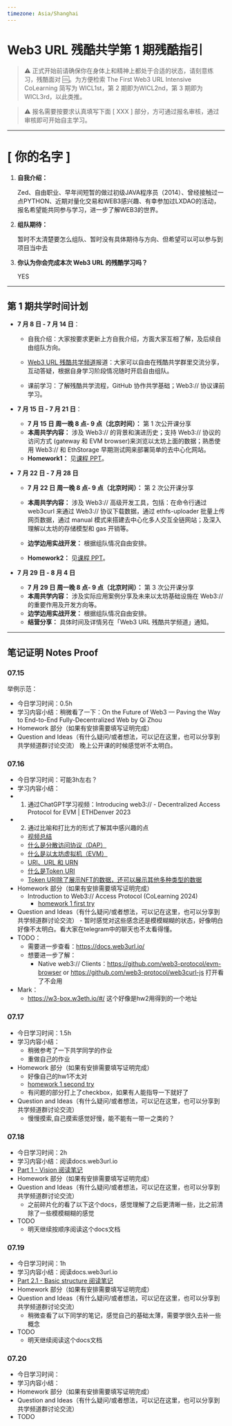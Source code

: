 ```yaml
---
timezone: Asia/Shanghai
---
```



# Web3 URL 残酷共学第 1 期残酷指引

> ⚠️ 正式开始前请确保你在身体上和精神上都处于合适的状态，请刻意练习，残酷面对 🆒。为方便检索 The First Web3 URL Intensive CoLearning 简写为 WICL1st，第 2 期即为WICL2nd，第 3 期即为 WICL3rd，以此类推。

> ⚠️ 报名需要按要求认真填写下面 [ XXX ] 部分，方可通过报名审核，通过审核即可开始自主学习。

---

# [ 你的名字 ]

1. **自我介绍：**

   Zed、自由职业、早年间短暂的做过初级JAVA程序员（2014）、曾经接触过一点PYTHON、近期对量化交易和WEB3感兴趣、有幸参加过LXDAO的活动，报名希望能共同参与学习，进一步了解WEB3的世界。

2. **组队期待：**

   暂时不太清楚要怎么组队、暂时没有具体期待与方向、但希望可以可以参与到项目当中去

3. **你认为你会完成本次 Web3 URL 的残酷学习吗？**

   YES

---

## 第 1 期共学时间计划

- **7 月 8 日 - 7 月 14 日**：

  - 自我介绍：大家按要求更新上方自我介绍，方面大家互相了解，及后续自由组队方向。

  -  [Web3 URL 残酷共学频道](https://t.me/LXDAO/8748)报道：大家可以自由在残酷共学群里交流分享，互动答疑，根据自身学习阶段情况随时开启自由组队。

  - 课前学习：了解残酷共学流程，GitHub 协作共学基础；Web3:// 协议课前学习。

- **7 月 15 日 - 7 月 21 日**：

  - **7 月 15 日 周一晚 8 点- 9 点（北京时间）：** 第 1 次公开课分享
  - **本周共学内容：** 涉及 Web3://  的背景和演进历史；支持 Web3://  协议的访问方式 (gateway 和 EVM browser)来浏览以太坊上面的数据；熟悉使用 Web3://  和 EthStorage 早期测试网来部署简单的去中心化网站。
  - **Homework1：** 见[课程 PPT](https://docs.google.com/presentation/d/1egJUKJrjC9wjkmOF9sLBkTSwHpd6hl8FXkWehPW7kFk/edit#slide=id.g1754f50a55c_0_11)。

- **7 月 22 日 - 7 月 28 日**
  - **7 月 22 日 周一晚 8 点- 9 点（北京时间）：** 第 2 次公开课分享

  - **本周共学内容：** 涉及 Web3://  高级开发工具，包括：在命令行通过 web3curl 来通过 Web3://  协议下载数据，通过 ethfs-uploader 批量上传网页数据，通过 manual 模式来搭建去中心化多人交互全链网站；及深入理解以太坊的存储模型和 gas 开销等。
  - **边学边用实战开发：** 根据组队情况自由安排。
  - **Homework2：** 见[课程 PPT](https://docs.google.com/presentation/d/1egJUKJrjC9wjkmOF9sLBkTSwHpd6hl8FXkWehPW7kFk/edit#slide=id.g1754f50a55c_0_11)。

- **7 月 29 日 - 8 月 4 日**
  - **7 月 29 日 周一晚 8 点- 9 点（北京时间）：** 第 3 次公开课分享
  - **本周共学内容：** 涉及实际应用案例分享及未来以太坊基础设施在 Web3://  的重要作用及开发方向等。
  - **边学边用实战开发：** 根据组队情况自由安排。
  - **结营分享：** 具体时间及详情另在「Web3 URL 残酷共学频道」通知。

---

## 笔记证明 Notes Proof
<!-- Content_START --> 
### 07.15

举例示范：

- 今日学习时间：0.5h
- 学习内容小结：稍微看了一下：On the Future of Web3 — Paving the Way to End-to-End Fully-Decentralized Web by Qi Zhou
- Homework 部分（如果有安排需要填写证明完成）
- Question and Ideas（有什么疑问/或者想法，可以记在这里，也可以分享到共学频道群讨论交流）
  晚上公开课的时候感觉听不太明白。


### 07.16

- 今日学习时间：可能3h左右？
- 学习内容小结：
- 1. 通过ChatGPT学习视频：Introducing web3:// - Decentralized Access Protocol for EVM | ETHDenver 2023
- 2. 通过比喻和打比方的形式了解其中感兴趣的点
   - [视频总结](https://www.notion.so/13ed3dfd5c6043178d44edea7cd38b79?pvs=4)
   - [什么是分散访问协议（DAP）](https://www.notion.so/DAP-30fa98bfe1064feabfae750adbad9909?pvs=4)
   - [什么是以太坊虚拟机（EVM）](https://www.notion.so/EVM-27837e98edd74479977da1f9c5e8644d?pvs=4)
   - [URI、URL 和 URN](https://www.notion.so/URI-URL-URN-0236801b6bc04e57b47403573540265b?pvs=4)
   - [什么是Token URI](https://www.notion.so/Token-URI-94ebd64cd65449a48eb922532ab16fb4?pvs=4)
   - [Token URI除了展示NFT的数据，还可以展示其他多种类型的数据](https://www.notion.so/Token-URI-67fbfd9b959c4ff8a367b7b08a445e3d?pvs=4)
- Homework 部分（如果有安排需要填写证明完成）
   - Introduction to Web3:// Access Protocol (CoLearning 2024)
      - [homework 1 first try](https://www.notion.so/hw-1-first-try-e70eb2727a2a4bf5b56bbc1f4f0634f9?pvs=4)
- Question and Ideas（有什么疑问/或者想法，可以记在这里，也可以分享到共学频道群讨论交流）
      -  暂时感觉对这些感念还是模模糊糊的状态，好像明白好像不太明白。看大家在telegram中的聊天也不太看得懂。
- TODO：
   - 需要进一步查看：https://docs.web3url.io/
   - 想要进一步了解：
      - Native web3:// Clients：https://github.com/web3-protocol/evm-browser or https://github.com/web3-protocol/web3curl-js 打开看了不会用
- Mark：
   - https://w3-box.w3eth.io/#/ 这个好像是hw2用得到的一个地址

### 07.17

- 今日学习时间：1.5h
- 学习内容小结：
   - 稍微参考了一下共学同学的作业
   - 重做自己的作业
- Homework 部分（如果有安排需要填写证明完成）
   - 好像自己的hw1不太对
   - [homework 1 second try](https://www.notion.so/hw2-second-try-8ae614ee9b4d4bea92d5a5a36da8ad40?pvs=4)
   - 有问题的部分打上了checkbox，如果有人能指导一下就好了
- Question and Ideas（有什么疑问/或者想法，可以记在这里，也可以分享到共学频道群讨论交流）
   - 慢慢摸索,自己摸索感觉好慢，能不能有一带一之类的？

### 07.18

- 今日学习时间：2h
- 学习内容小结：阅读docs.web3url.io
- [Part 1 - Vision 阅读笔记](https://www.notion.so/Day-7-18-docs-web3url-io-5e5264c51bc243ec9d6e7f30137ea006?pvs=4)
- Homework 部分（如果有安排需要填写证明完成）
- Question and Ideas（有什么疑问/或者想法，可以记在这里，也可以分享到共学频道群讨论交流）
   - 之前碎片化的看了以下这个docs，感觉理解了之后更清晰一些，比之前清除了一些模模糊糊的感觉
- TODO
   - 明天继续按顺序阅读这个docs文档


### 07.19

- 今日学习时间：1h
- 学习内容小结：阅读docs.web3url.io
- [Part 2.1 - Basic structure 阅读笔记](https://www.notion.so/Day-7-19-800cc3a737ea49d588a34ee549971a51?pvs=4)
- Homework 部分（如果有安排需要填写证明完成）
- Question and Ideas（有什么疑问/或者想法，可以记在这里，也可以分享到共学频道群讨论交流）
   - 稍微查看了以下同学的笔记，感觉自己的基础太薄，需要学很久去补一些概念
- TODO
   - 明天继续阅读这个docs文档

### 07.20

- 今日学习时间：
- 学习内容小结：
- Homework 部分（如果有安排需要填写证明完成）
- Question and Ideas（有什么疑问/或者想法，可以记在这里，也可以分享到共学频道群讨论交流）
- TODO

<!-- Content_END -->

